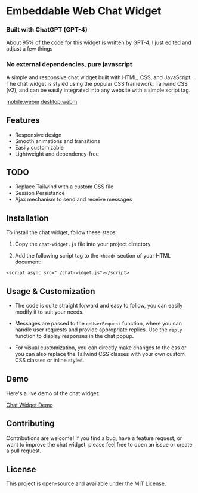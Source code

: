 # Embeddable Web Chat Widget


### Built with ChatGPT (GPT-4)

About 95% of the code for this widget is written by GPT-4, I just edited and adjust a few things

###  No external dependencies, pure javascript

A simple and responsive chat widget built with HTML, CSS, and JavaScript. The chat widget is styled using the popular CSS framework, Tailwind CSS (v2), and can be easily integrated into any website with a simple script tag.

[mobile.webm](https://user-images.githubusercontent.com/1721988/234564696-4b3e1b6c-5233-4b95-b49d-f58b0ff186f5.webm)
[desktop.webm](https://user-images.githubusercontent.com/1721988/234564751-534f08e0-a83a-43e4-8585-a3bfe9d4c28c.webm)


## Features

- Responsive design
- Smooth animations and transitions
- Easily customizable
- Lightweight and dependency-free

## TODO

- Replace Tailwind with a custom CSS file
- Session Persistance
- Ajax mechanism to send and receive messages

## Installation

To install the chat widget, follow these steps:

1. Copy the `chat-widget.js` file into your project directory.

2. Add the following script tag to the `<head>` section of your HTML document:

```
<script async src="./chat-widget.js"></script>
```

## Usage & Customization

- The code is quite straight forward and easy to follow, you can easily modify it to suit your needs.

- Messages are passed to the `onUserRequest` function, where you can handle user requests and provide appropriate replies. Use the `reply` function to display responses in the chat popup.

- For visual customization, you can directly make changes to the css or you can also replace the Tailwind CSS classes with your own custom CSS classes or inline styles.

## Demo

Here's a live demo of the chat widget:

[Chat Widget Demo](https://anantrp.github.io/chat-widget)

## Contributing

Contributions are welcome! If you find a bug, have a feature request, or want to improve the chat widget, please feel free to open an issue or create a pull request.

## License

This project is open-source and available under the [MIT License](https://choosealicense.com/licenses/mit/).

